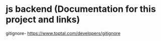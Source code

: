# js backend (Documentation for this project and links)

gitignore- https://www.toptal.com/developers/gitignore

